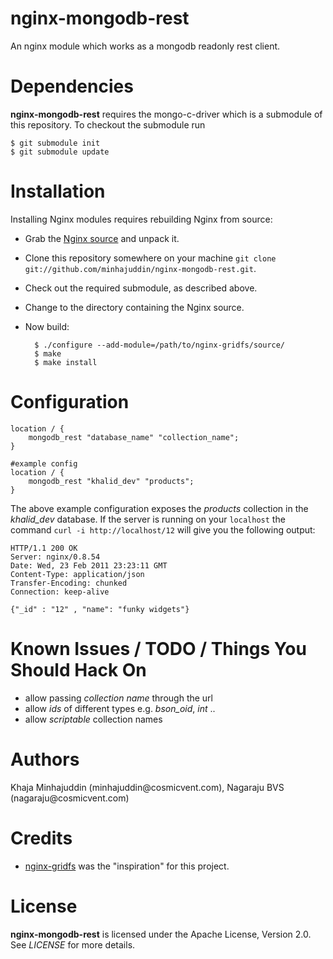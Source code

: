 nginx-mongodb-rest
=========
An nginx module which works as a mongodb readonly rest client.

Dependencies
============
**nginx-mongodb-rest** requires the mongo-c-driver which is a submodule of this
repository. To checkout the submodule run

    $ git submodule init
    $ git submodule update


Installation
============
Installing Nginx modules requires rebuilding Nginx from source:

- Grab the [Nginx source](http://nginx.net/) and unpack it.
- Clone this repository somewhere on your machine `git clone git://github.com/minhajuddin/nginx-mongodb-rest.git`.
- Check out the required submodule, as described above.
- Change to the directory containing the Nginx source.
- Now build:

        $ ./configure --add-module=/path/to/nginx-gridfs/source/
        $ make
        $ make install

Configuration
=============

    location / {
        mongodb_rest "database_name" "collection_name";
    }

    #example config
    location / {
        mongodb_rest "khalid_dev" "products";
    }

The above example configuration exposes the *products* collection in the
*khalid_dev* database. If the server is running on your `localhost` the command
`curl -i http://localhost/12` will give you the following output:

    HTTP/1.1 200 OK
    Server: nginx/0.8.54
    Date: Wed, 23 Feb 2011 23:23:11 GMT
    Content-Type: application/json
    Transfer-Encoding: chunked
    Connection: keep-alive

    {"_id" : "12" , "name": "funky widgets"}

Known Issues / TODO / Things You Should Hack On
===============================================
- allow passing *collection name* through the url
- allow *ids* of different types e.g. *bson_oid*, *int* ..
- allow *scriptable* collection names

Authors
=======
Khaja Minhajuddin (minhajuddin&#64;cosmicvent.com), Nagaraju BVS (nagaraju&#64;cosmicvent.com)

Credits
=======
- [nginx-gridfs](https://github.com/mdirolf/nginx-gridfs.git) was the "inspiration" for this project.

License
=======
**nginx-mongodb-rest** is licensed under the Apache License, Version 2.0. See *LICENSE* for more details.

